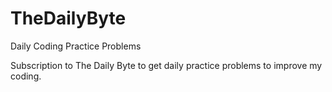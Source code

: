 # TheDailyByte
 Daily Coding Practice Problems

Subscription to The Daily Byte to get daily practice problems to improve my coding.
